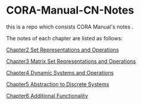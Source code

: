 # CORA-Manual-CN-Notes
this is a repo which consists  CORA Manual's notes .

The notes of each chapter are listed as follows:

[Chapter2 Set Representations and Operations](https://github.com/MrZ13/CORA-Manual-CN-Version/blob/main/Notes/Chap2/Chapter2.md)

[Chapter3 Matrix Set Representations and Operations](https://github.com/MrZ13/CORA-Manual-CN-Version/blob/main/Notes/Chap3/Chapter3.md)

[Chapter4 Dynamic Systems and Operations](https://github.com/MrZ13/CORA-Manual-CN-Version/blob/main/Notes/Chap4/Chapter4.md)

[Chapter5 Abstraction to Discrete Systems](https://github.com/MrZ13/CORA-Manual-CN-Version/blob/main/Notes/Chap5/Chapter5.md)

[Chapter6 Additional Functionality](https://github.com/MrZ13/CORA-Manual-CN-Version/blob/main/Notes/Chap6/Chapter6.md)
